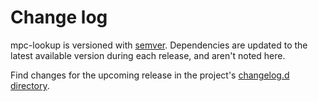 # Change log

mpc-lookup is versioned with [semver](https://semver.org/).
Dependencies are updated to the latest available version during each release, and aren't noted here.

Find changes for the upcoming release in the project's [changelog.d directory](https://github.com/lsst-dm/mpc-lookup/tree/main/changelog.d/).

<!-- scriv-insert-here -->
